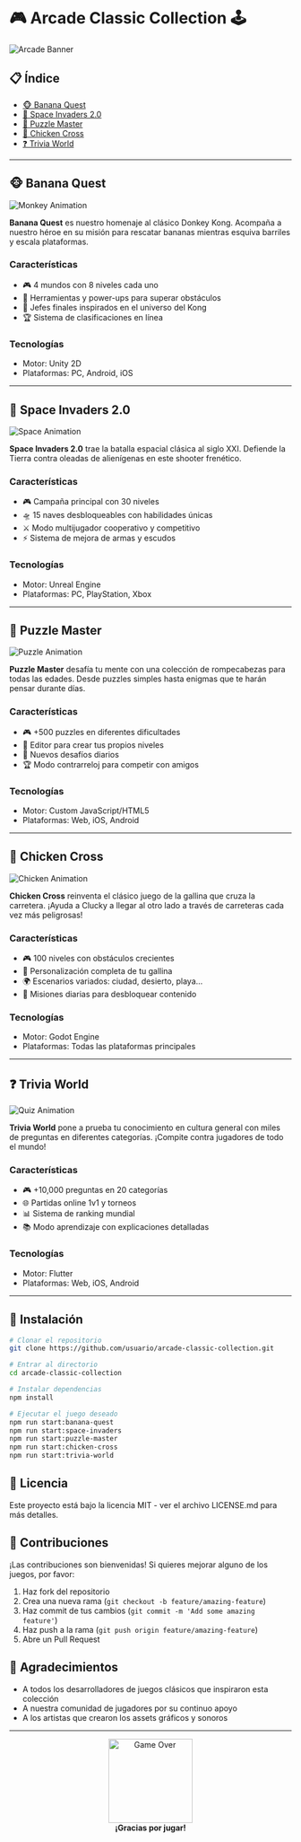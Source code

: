 # 🎮 Arcade Classic Collection 🕹️

![Arcade Banner](https://media.giphy.com/media/l0Ex3vatemNmm9QWY/giphy.gif)

## 📋 Índice
- [🐵 Banana Quest](#-banana-quest)
- [🚀 Space Invaders 2.0](#-space-invaders-20)
- [🧩 Puzzle Master](#-puzzle-master)
- [🐔 Chicken Cross](#-chicken-cross)
- [❓ Trivia World](#-trivia-world)

---

## 🐵 Banana Quest

![Monkey Animation](https://media.giphy.com/media/3oKIPzLXQYb2Bn5PLG/giphy.gif)

**Banana Quest** es nuestro homenaje al clásico Donkey Kong. Acompaña a nuestro héroe en su misión para rescatar bananas mientras esquiva barriles y escala plataformas.

### Características
- 🎮 4 mundos con 8 niveles cada uno
- 🔨 Herramientas y power-ups para superar obstáculos
- 👾 Jefes finales inspirados en el universo del Kong
- 🏆 Sistema de clasificaciones en línea

### Tecnologías
- Motor: Unity 2D
- Plataformas: PC, Android, iOS

---

## 🚀 Space Invaders 2.0

![Space Animation](https://media.giphy.com/media/l0MYR1KTJeMe7F2mY/giphy.gif)

**Space Invaders 2.0** trae la batalla espacial clásica al siglo XXI. Defiende la Tierra contra oleadas de alienígenas en este shooter frenético.

### Características
- 🎮 Campaña principal con 30 niveles
- 🛸 15 naves desbloqueables con habilidades únicas
- ⚔️ Modo multijugador cooperativo y competitivo
- ⚡ Sistema de mejora de armas y escudos

### Tecnologías
- Motor: Unreal Engine
- Plataformas: PC, PlayStation, Xbox

---

## 🧩 Puzzle Master

![Puzzle Animation](https://media.giphy.com/media/l0IylSajlbPRFxH8Y/giphy.gif)

**Puzzle Master** desafía tu mente con una colección de rompecabezas para todas las edades. Desde puzzles simples hasta enigmas que te harán pensar durante días.

### Características
- 🎮 +500 puzzles en diferentes dificultades
- 📱 Editor para crear tus propios niveles
- 🔄 Nuevos desafíos diarios
- 🏆 Modo contrarreloj para competir con amigos

### Tecnologías
- Motor: Custom JavaScript/HTML5
- Plataformas: Web, iOS, Android

---

## 🐔 Chicken Cross

![Chicken Animation](https://media.giphy.com/media/l2JHRhAtnJSDNJ2py/giphy.gif)

**Chicken Cross** reinventa el clásico juego de la gallina que cruza la carretera. ¡Ayuda a Clucky a llegar al otro lado a través de carreteras cada vez más peligrosas!

### Características
- 🎮 100 niveles con obstáculos crecientes
- 🎨 Personalización completa de tu gallina
- 🌍 Escenarios variados: ciudad, desierto, playa...
- 🎯 Misiones diarias para desbloquear contenido

### Tecnologías
- Motor: Godot Engine
- Plataformas: Todas las plataformas principales

---

## ❓ Trivia World

![Quiz Animation](https://media.giphy.com/media/xUPGcKoAYCn5fHK0Zq/giphy.gif)

**Trivia World** pone a prueba tu conocimiento en cultura general con miles de preguntas en diferentes categorías. ¡Compite contra jugadores de todo el mundo!

### Características
- 🎮 +10,000 preguntas en 20 categorías
- 🌐 Partidas online 1v1 y torneos
- 📊 Sistema de ranking mundial
- 📚 Modo aprendizaje con explicaciones detalladas

### Tecnologías
- Motor: Flutter
- Plataformas: Web, iOS, Android

---

## 🔧 Instalación

```bash
# Clonar el repositorio
git clone https://github.com/usuario/arcade-classic-collection.git

# Entrar al directorio
cd arcade-classic-collection

# Instalar dependencias
npm install

# Ejecutar el juego deseado
npm run start:banana-quest
npm run start:space-invaders
npm run start:puzzle-master
npm run start:chicken-cross
npm run start:trivia-world
```

## 📝 Licencia

Este proyecto está bajo la licencia MIT - ver el archivo LICENSE.md para más detalles.

## 👥 Contribuciones

¡Las contribuciones son bienvenidas! Si quieres mejorar alguno de los juegos, por favor:

1. Haz fork del repositorio
2. Crea una nueva rama (`git checkout -b feature/amazing-feature`)
3. Haz commit de tus cambios (`git commit -m 'Add some amazing feature'`)
4. Haz push a la rama (`git push origin feature/amazing-feature`)
5. Abre un Pull Request

## 🙏 Agradecimientos

- A todos los desarrolladores de juegos clásicos que inspiraron esta colección
- A nuestra comunidad de jugadores por su continuo apoyo
- A los artistas que crearon los assets gráficos y sonoros

---

<p align="center">
  <img src="https://media.giphy.com/media/xT0xeJpnrWC4XWblEk/giphy.gif" alt="Game Over" width="150">
  <br>
  <b>¡Gracias por jugar!</b>
</p>
